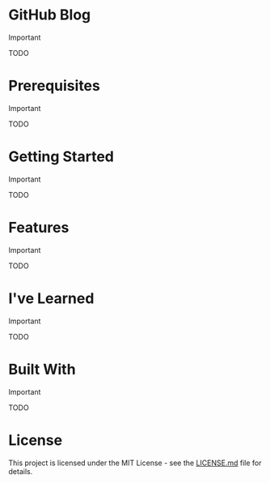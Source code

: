 # GitHub Blog

> [!IMPORTANT]
> TODO

# Prerequisites

> [!IMPORTANT]
> TODO

# Getting Started

> [!IMPORTANT]
> TODO

# Features

> [!IMPORTANT]
> TODO

# I've Learned

> [!IMPORTANT]
> TODO

# Built With

> [!IMPORTANT]
> TODO

# License

This project is licensed under the MIT License - see the [LICENSE.md](LICENSE) file for details.
